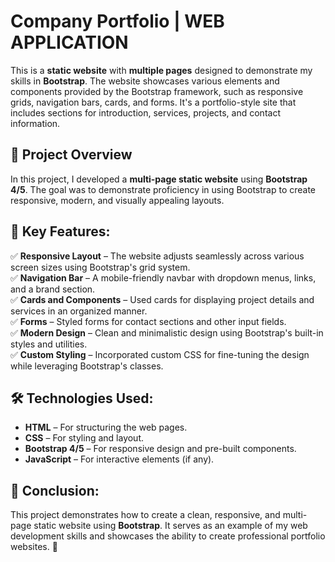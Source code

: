 # **Company Portfolio | WEB APPLICATION**

This is a **static website** with **multiple pages** designed to demonstrate my skills in **Bootstrap**. The website showcases various elements and components provided by the Bootstrap framework, such as responsive grids, navigation bars, cards, and forms. It's a portfolio-style site that includes sections for introduction, services, projects, and contact information.

## **📌 Project Overview**
In this project, I developed a **multi-page static website** using **Bootstrap 4/5**. The goal was to demonstrate proficiency in using Bootstrap to create responsive, modern, and visually appealing layouts.

## **🚀 Key Features:**
✅ **Responsive Layout** – The website adjusts seamlessly across various screen sizes using Bootstrap's grid system.  
✅ **Navigation Bar** – A mobile-friendly navbar with dropdown menus, links, and a brand section.  
✅ **Cards and Components** – Used cards for displaying project details and services in an organized manner.  
✅ **Forms** – Styled forms for contact sections and other input fields.  
✅ **Modern Design** – Clean and minimalistic design using Bootstrap's built-in styles and utilities.  
✅ **Custom Styling** – Incorporated custom CSS for fine-tuning the design while leveraging Bootstrap's classes.

## **🛠 Technologies Used:**
- **HTML** – For structuring the web pages.  
- **CSS** – For styling and layout.  
- **Bootstrap 4/5** – For responsive design and pre-built components.  
- **JavaScript** – For interactive elements (if any).
  
## **📌 Conclusion:**
This project demonstrates how to create a clean, responsive, and multi-page static website using **Bootstrap**. It serves as an example of my web development skills and showcases the ability to create professional portfolio websites. 🚀
